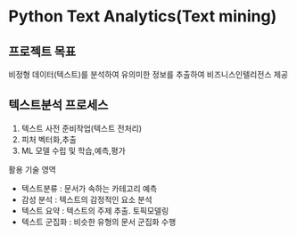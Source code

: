 # Python Text Analytics(Text mining)
## 프로젝트 목표
비정형 데이터(텍스트)를 분석하여 유의미한 정보를 추출하여 비즈니스인텔리전스 제공

## 텍스트분석 프로세스
1. 텍스트 사전 준비작업(텍스트 전처리)
2. 피처 벡터화,추출
3. ML 모델 수립 및 학습,예측,평가

활용 기술 영역
* 텍스트분류 : 문서가 속하는 카테고리 예측
* 감성 분석 : 텍스트의 감정적인 요소 분석
* 텍스트 요약 : 텍스트의 주제 추출. 토픽모델링
* 텍스트 군집화 : 비슷한 유형의 문서 군집화 수행
